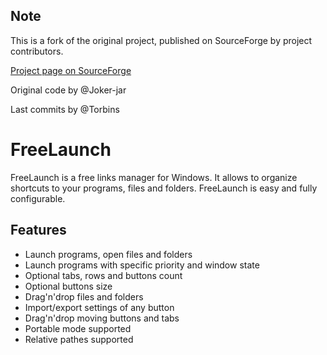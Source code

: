 ## Note

This is a fork of the original project, published on SourceForge by project contributors.

[Project page on SourceForge](https://sourceforge.net/projects/freelaunch/)

Original code by @Joker-jar

Last commits by @Torbins

# FreeLaunch

FreeLaunch is a free links manager for Windows. It allows to organize shortcuts to your programs, files and folders. FreeLaunch is easy and fully configurable.

## Features
- Launch programs, open files and folders
- Launch programs with specific priority and window state
- Optional tabs, rows and buttons count
- Optional buttons size
- Drag'n'drop files and folders
- Import/export settings of any button
- Drag'n'drop moving buttons and tabs
- Portable mode supported
- Relative pathes supported
